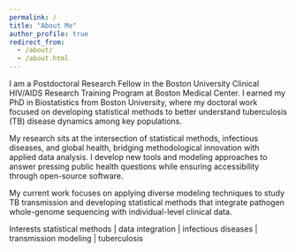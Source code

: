 ```yaml
---
permalink: /
title: "About Me"
author_profile: true
redirect_from: 
  - /about/
  - /about.html
---
```




I am a Postdoctoral Research Fellow in the Boston University Clinical HIV/AIDS Research Training Program at Boston Medical Center. I earned my PhD in Biostatistics from Boston University, where my doctoral work focused on developing statistical methods to better understand tuberculosis (TB) disease dynamics among key populations.

My research sits at the intersection of statistical methods, infectious diseases, and global health, bridging methodological innovation with applied data analysis. I develop new tools and modeling approaches to answer pressing public health questions while ensuring accessibility through open-source software.

My current work focuses on applying diverse modeling techniques to study TB transmission and developing statistical methods that integrate pathogen whole-genome sequencing with individual-level clinical data.

Interests
statistical methods | data integration | infectious diseases | transmission modeling | tuberculosis
